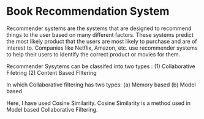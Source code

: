 # Book Recommendation System

Recommender systems are the systems that are designed to recommend things to the user based on many different factors.
These systems predict the most likely product that the users are most likely to purchase and are of interest to. 
Companies like Netflix, Amazon, etc. use recommender systems to help their users to identify the correct product or movies for them. 

Recommender Sysytems can be classifed into two types : 
(1) Collaborative Filetring 
(2) Content Based FIltering

In which Collaborative filtering has two types:
(a) Memory based 
(b) Model  based

Here, I have used Cosine Similarity. 
Cosine Similarity is a method used in Model based Collaborative Filtering.
